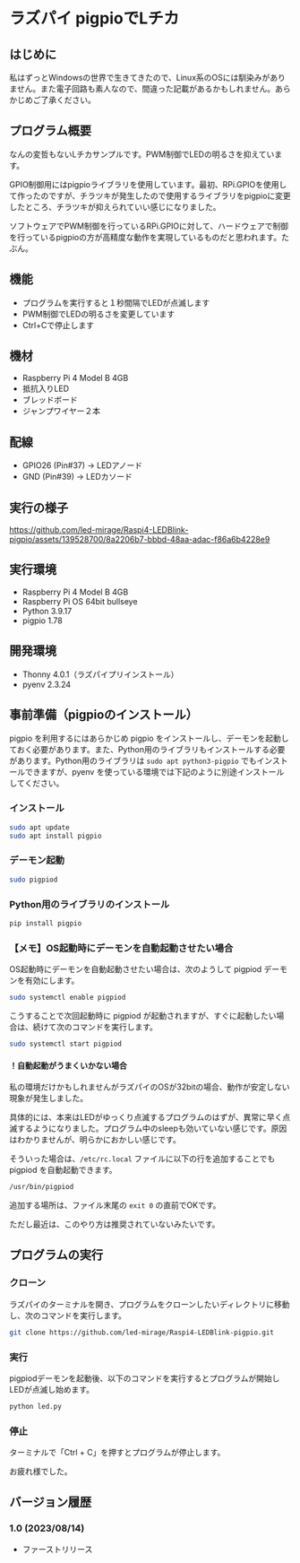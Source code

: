 # ラズパイ pigpioでLチカ

## はじめに

私はずっとWindowsの世界で生きてきたので、Linux系のOSには馴染みがありません。また電子回路も素人なので、間違った記載があるかもしれません。あらかじめご了承ください。

## プログラム概要

なんの変哲もないLチカサンプルです。PWM制御でLEDの明るさを抑えています。

GPIO制御用にはpigpioライブラリを使用しています。最初、RPi.GPIOを使用して作ったのですが、チラツキが発生したので使用するライブラリをpigpioに変更したところ、チラツキが抑えられていい感じになりました。

ソフトウェアでPWM制御を行っているRPi.GPIOに対して、ハードウェアで制御を行っているpigpioの方が高精度な動作を実現しているものだと思われます。たぶん。

## 機能

- プログラムを実行すると１秒間隔でLEDが点滅します
- PWM制御でLEDの明るさを変更しています
- Ctrl+Cで停止します

## 機材

- Raspberry Pi 4 Model B 4GB
- 抵抗入りLED
- ブレッドボード
- ジャンプワイヤー２本

## 配線

- GPIO26 (Pin#37) -> LEDアノード
- GND (Pin#39) -> LEDカソード

## 実行の様子

https://github.com/led-mirage/Raspi4-LEDBlink-pigpio/assets/139528700/8a2206b7-bbbd-48aa-adac-f86a6b4228e9

## 実行環境

- Raspberry Pi 4 Model B 4GB
- Raspberry Pi OS 64bit bullseye
- Python 3.9.17
- pigpio 1.78

## 開発環境

- Thonny 4.0.1（ラズパイプリインストール）
- pyenv 2.3.24

## 事前準備（pigpioのインストール）

pigpio を利用するにはあらかじめ pigpio をインストールし、デーモンを起動しておく必要があります。また、Python用のライブラリもインストールする必要があります。Python用のライブラリは `sudo apt python3-pigpio` でもインストールできますが、pyenv を使っている環境では下記のように別途インストールしてください。

### インストール

```bash
sudo apt update
sudo apt install pigpio
```

### デーモン起動

```bash
sudo pigpiod
```

### Python用のライブラリのインストール

```bash
pip install pigpio
```

### 【メモ】OS起動時にデーモンを自動起動させたい場合

OS起動時にデーモンを自動起動させたい場合は、次のようして pigpiod デーモンを有効にします。

```bash
sudo systemctl enable pigpiod
```

こうすることで次回起動時に pigpiod が起動されますが、すぐに起動したい場合は、続けて次のコマンドを実行します。

```bash
sudo systemctl start pigpiod
```

#### ！自動起動がうまくいかない場合

私の環境だけかもしれませんがラズパイのOSが32bitの場合、動作が安定しない現象が発生しました。

具体的には、本来はLEDがゆっくり点滅するプログラムのはずが、異常に早く点滅するようになりました。プログラム中のsleepも効いていない感じです。原因はわかりませんが、明らかにおかしい感じです。

そういった場合は、`/etc/rc.local` ファイルに以下の行を追加することでも pigpiod を自動起動できます。

```bash
/usr/bin/pigpiod
```

追加する場所は、ファイル末尾の `exit 0` の直前でOKです。

ただし最近は、このやり方は推奨されていないみたいです。

## プログラムの実行

### クローン

ラズパイのターミナルを開き、プログラムをクローンしたいディレクトリに移動し、次のコマンドを実行します。

```bash
git clone https://github.com/led-mirage/Raspi4-LEDBlink-pigpio.git
```

### 実行

pigpiodデーモンを起動後、以下のコマンドを実行するとプログラムが開始しLEDが点滅し始めます。

```bash
python led.py
```

### 停止

ターミナルで「Ctrl + C」を押すとプログラムが停止します。

お疲れ様でした。

## バージョン履歴

### 1.0 (2023/08/14)
- ファーストリリース
